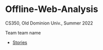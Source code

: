 # Offline-Web-Analysis

CS350, Old Dominion Univ., Summer 2022

Team team name

* [Stories](https://trello.com/invite/b/TBR89wEb/ea18b25b95216d7d1f95d55cb45668ef/offline-web-analysis)
